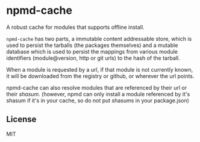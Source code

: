 # npmd-cache

A robust cache for modules that supports offline install.

`npmd-cache` has two parts, a immutable content addressable store,
which is used to persist the tarballs (the packages themselves)
and a mutable database which is used to persist the mappings from
various module identifiers (module@version, http or git urls) to the hash of the tarball.

When a module is requested by a url, if that module is not currently known,
it will be downloaded from the registry or github, or wherever the url points.

npmd-cache can also resolve modules that are referenced by their url or their _shasum_.
(however, npmd can only install a module referenced by it's shasum if it's in your cache,
so do not put shasums in your package.json)

## License

MIT
